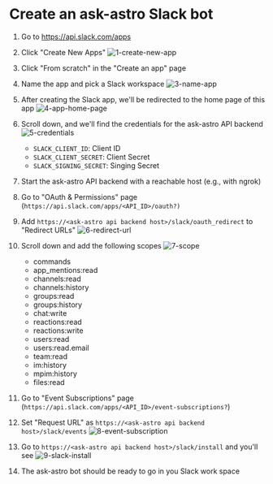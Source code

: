 # Create an ask-astro Slack bot

1. Go to <https://api.slack.com/apps>
2. Click "Create New Apps" ![1-create-new-app](static/1-create-new-app.png)
3. Click "From scratch" in the "Create an app" page
4. Name the app and pick a Slack workspace ![3-name-app](static/3-name-app.png)
5. After creating the Slack app, we'll be redirected to the home page of this app ![4-app-home-page](static/4-app-home-page.png)
6. Scroll down, and we'll find the credentials for the ask-astro API backend ![5-credentials](static/5-credentials.png)
    * `SLACK_CLIENT_ID`: Client ID
    * `SLACK_CLIENT_SECRET`: Client Secret
    * `SLACK_SIGNING_SECRET`: Singing Secret
7. Start the ask-astro API backend with a reachable host (e.g., with ngrok)
8. Go to "OAuth & Permissions" page (`https://api.slack.com/apps/<API_ID>/oauth?)`
9. Add  `https://<ask-astro api backend host>/slack/oauth_redirect` to "Redirect URLs" ![6-redirect-url](static/6-redirect-url.png)

10. Scroll down and add the following scopes ![7-scope](static/7-scope.png)
    * commands
    * app_mentions:read
    * channels:read
    * channels:history
    * groups:read
    * groups:history
    * chat:write
    * reactions:read
    * reactions:write
    * users:read
    * users:read.email
    * team:read
    * im:history
    * mpim:history
    * files:read
11. Go to "Event Subscriptions" page (`https://api.slack.com/apps/<API_ID>/event-subscriptions?`)
12. Set "Request URL" as `https://<ask-astro api backend host>/slack/events` ![8-event-subscription](static/8-event-subscription.png)
13. Go to `https://<ask-astro api backend host>/slack/install` and you'll see ![9-slack-install](static/9-slack-install.png)
14. The ask-astro bot should be ready to go in you Slack work space
